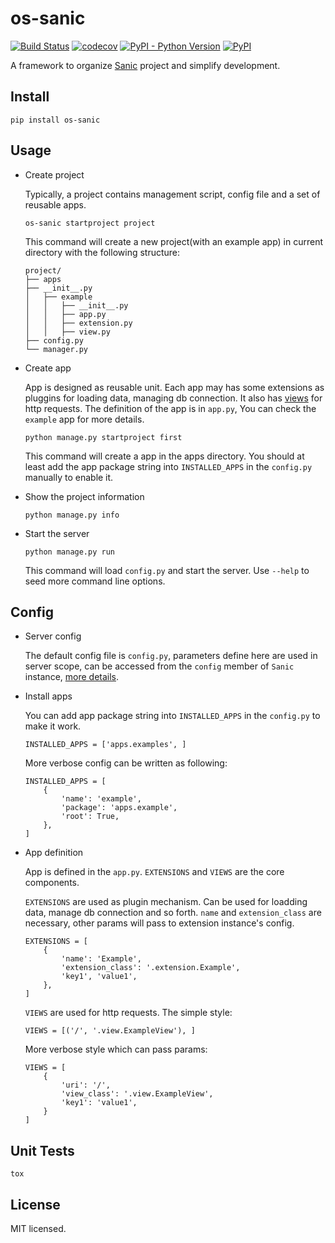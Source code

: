 # os-sanic

[![Build Status](https://www.travis-ci.org/cfhamlet/os-sanic.svg?branch=master)](https://www.travis-ci.org/cfhamlet/os-sanic)
[![codecov](https://codecov.io/gh/cfhamlet/os-sanic/branch/master/graph/badge.svg)](https://codecov.io/gh/cfhamlet/os-sanic)
[![PyPI - Python Version](https://img.shields.io/pypi/pyversions/os-sanic.svg)](https://pypi.python.org/pypi/os-sanic)
[![PyPI](https://img.shields.io/pypi/v/os-sanic.svg)](https://pypi.python.org/pypi/os-sanic)

A framework to organize [Sanic](https://github.com/huge-success/sanic) project and simplify development.



## Install

  ```
  pip install os-sanic
  ```

## Usage

* Create project

    Typically, a project contains management script, config file and a set of reusable apps. 

    ```
    os-sanic startproject project
    ```
    
    This command will create a new project(with an example app) in current directory with the following structure:
    
    ```
    project/
    ├── apps
    ├── __init__.py
    │   ├── example
    │   │   ├── __init__.py
    │   │   ├── app.py
    │   │   ├── extension.py
    │   │   ├── view.py    
    ├── config.py
    └── manager.py
    ```

    
* Create app

    App is designed as reusable unit. Each app may has some extensions as pluggins for loading data, managing db connection. It also has [views](https://sanic.readthedocs.io/en/latest/sanic/class_based_views.html) for http requests. The definition of the app is in ``app.py``, You can check the ``example`` app for more details.
    
    
    ```
    python manage.py startproject first
    ```
    
    This command will create a app in the apps directory. You should at least add the app package string into ``INSTALLED_APPS`` in the ``config.py`` manually to enable it.
    
* Show the project information

    ```
    python manage.py info
    ```

* Start the server

    ```
    python manage.py run
    ```
    
    This command will load ``config.py`` and start the server. Use ``--help`` to seed more command line options.


## Config

* Server config

    The default config file is ``config.py``, parameters define here are used in server scope, can be accessed from the ``config`` member of ``Sanic`` instance, [more details](https://sanic.readthedocs.io/en/latest/sanic/config.html).
    
* Install apps

    You can add app package string into ``INSTALLED_APPS`` in the ``config.py`` to make it work.
    
    ```
    INSTALLED_APPS = ['apps.examples', ]
    ```
    
    More verbose config can be written as following:
    
    ```
    INSTALLED_APPS = [
        {
            'name': 'example',
            'package': 'apps.example',
            'root': True,
        },
    ]
    ```
    
* App definition

    App is defined in the ``app.py``. ``EXTENSIONS`` and ``VIEWS`` are the core components.
    
    ``EXTENSIONS`` are used as plugin mechanism. Can be used for loadding data, manage db connection and so forth. ``name`` and ``extension_class`` are necessary, other params will pass to extension instance's config.
    
    ```
    EXTENSIONS = [
        {
            'name': 'Example',
            'extension_class': '.extension.Example',
            'key1', 'value1',
        },
    ]
    ```
    
    ``VIEWS`` are used for http requests. The simple style:
    
    ````
    VIEWS = [('/', '.view.ExampleView'), ]
    ````
    
    More verbose style which can pass params:
    
    ```
    VIEWS = [
        {
            'uri': '/',
            'view_class': '.view.ExampleView',
            'key1': 'value1',
        }
    ]
    ```


## Unit Tests

  ```
  tox
  ```

## License

MIT licensed.
